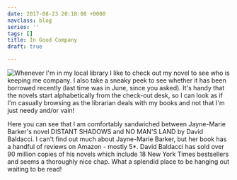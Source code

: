 ```yaml
---
date: 2017-08-23 20:18:08 +0000
navclass: blog
series: ''
tags: []
title: In Good Company
draft: true

---
```



<img src="/uploads/2017/08/24/Library%20(Medium).JPG" class=" forestry--none forestry--right forestry--left" style="float: left;">

Whenever I'm in my local library I like to check out my novel to see who is keeping me company. I also take a sneaky peek to see whether it has been borrowed recently (last time was in June, since you asked). It's handy that the novels start alphabetically from the check-out desk, so I can look as if I'm casually browsing as the librarian deals with my books and not that I'm just needy and/or vain!

Here you can see that I am comfortably sandwiched between Jayne-Marie Barker's novel DISTANT SHADOWS and NO MAN'S LAND by David Baldacci. I can't find out much about Jayne-Marie Barker, but her book has a handful of reviews on Amazon - mostly 5*. David Baldacci has sold over 90 million copies of his novels which include 18 New York Times bestsellers and seems a thoroughly nice chap. What a splendid place to be hanging out waiting to be read!